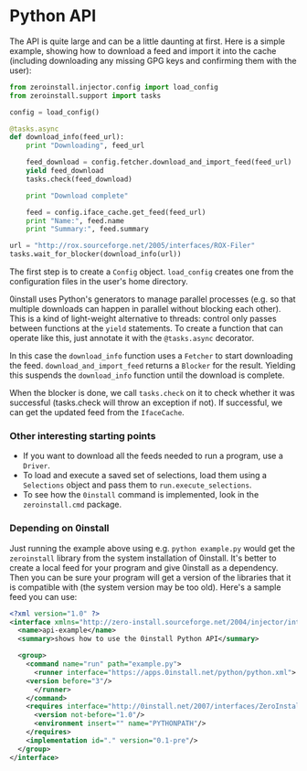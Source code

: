 # Python API

The API is quite large and can be a little daunting at first. Here is a simple example, showing how to download a feed and import it into the cache (including downloading any missing GPG keys and confirming them with the user):

```python
from zeroinstall.injector.config import load_config
from zeroinstall.support import tasks

config = load_config()

@tasks.async
def download_info(feed_url):
	print "Downloading", feed_url

	feed_download = config.fetcher.download_and_import_feed(feed_url)
	yield feed_download
	tasks.check(feed_download)

	print "Download complete"

	feed = config.iface_cache.get_feed(feed_url)
	print "Name:", feed.name
	print "Summary:", feed.summary

url = "http://rox.sourceforge.net/2005/interfaces/ROX-Filer"
tasks.wait_for_blocker(download_info(url))
```

The first step is to create a `Config` object. `load_config` creates one from the configuration files in the user's home directory.

0install uses Python's generators to manage parallel processes (e.g. so that multiple downloads can happen in parallel without blocking each other). This is a kind of light-weight alternative to threads: control only passes between functions at the `yield` statements. To create a function that can operate like this, just annotate it with the `@tasks.async` decorator.

In this case the `download_info` function uses a `Fetcher` to start downloading the feed. `download_and_import_feed` returns a `Blocker` for the result. Yielding this suspends the `download_info` function until the download is complete.

When the blocker is done, we call `tasks.check` on it to check whether it was successful (tasks.check will throw an exception if not). If successful, we can get the updated feed from the `IfaceCache`.

### Other interesting starting points

- If you want to download all the feeds needed to run a program, use a `Driver`.
- To load and execute a saved set of selections, load them using a `Selections` object and pass them to `run.execute_selections`.
- To see how the `0install` command is implemented, look in the `zeroinstall.cmd` package.

### Depending on 0install

Just running the example above using e.g. `python example.py` would get the `zeroinstall` library from the system installation of 0install. It's better to create a local feed for your program and give 0install as a dependency. Then you can be sure your program will get a version of the libraries that it is compatible with (the system version may be too old). Here's a sample feed you can use:

```xml
<?xml version="1.0" ?>
<interface xmlns="http://zero-install.sourceforge.net/2004/injector/interface">
  <name>api-example</name>
  <summary>shows how to use the 0install Python API</summary>

  <group>
    <command name="run" path="example.py">
      <runner interface="https://apps.0install.net/python/python.xml">
	<version before="3"/>
      </runner>
    </command>
    <requires interface="http://0install.net/2007/interfaces/ZeroInstall.xml">
      <version not-before="1.0"/>
      <environment insert="" name="PYTHONPATH"/>
    </requires>
    <implementation id="." version="0.1-pre"/>
  </group>
</interface>
```

